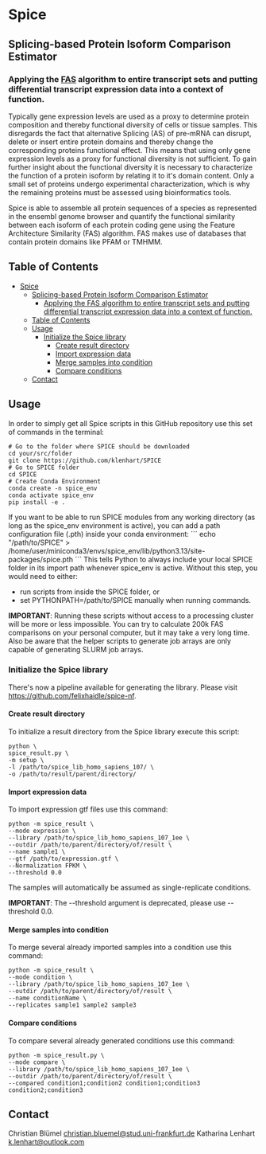 # Spice
## Splicing-based Protein Isoform Comparison Estimator
### Applying the [FAS](https://github.com/BIONF/FAS) algorithm to entire transcript sets and putting differential transcript expression data into a context of function.

Typically gene expression levels are used as a proxy to determine protein composition and thereby functional diversity of cells or tissue samples. This disregards the fact that alternative Splicing (AS) of pre-mRNA can disrupt, delete or insert entire protein domains and thereby change the corresponding proteins functional effect. This means that using only gene expression levels as a proxy for functional diversity is not sufficient. To gain further insight about the functional diversity it is necessary to characterize the function of a protein isoform by relating it to it's domain content. Only a small set of proteins undergo experimental characterization, which is why the remaining proteins must be assessed using bioinformatics tools.

Spice is able to assemble all protein sequences of a species as represented in the ensembl genome browser and quantify the functional similarity between each isoform of each protein coding gene using the Feature Architecture Similarity (FAS) algorithm. FAS makes use of databases that contain protein domains like PFAM or TMHMM.

## Table of Contents
- [Spice](#spice)
  - [Splicing-based Protein Isoform Comparison Estimator](#splicing-based-protein-isoform-comparison-estimator)
    - [Applying the FAS algorithm to entire transcript sets and putting differential transcript expression data into a context of function.](#applying-the-fas-algorithm-to-entire-transcript-sets-and-putting-differential-transcript-expression-data-into-a-context-of-function)
  - [Table of Contents](#table-of-contents)
  - [Usage](#usage)
    - [Initialize the Spice library](#initialize-the-spice-library)
      - [Create result directory](#create-result-directory)
      - [Import expression data](#import-expression-data)
      - [Merge samples into condition](#merge-samples-into-condition)
      - [Compare conditions](#compare-conditions)
  - [Contact](#contact)

## Usage

In order to simply get all Spice scripts in this GitHub repository use this set of commands in the terminal:

```
# Go to the folder where SPICE should be downloaded
cd your/src/folder
git clone https://github.com/klenhart/SPICE
# Go to SPICE folder
cd SPICE
# Create Conda Environment
conda create -n spice_env
conda activate spice_env
pip install -e .
```
If you want to be able to run SPICE modules from any working directory (as long as the spice_env environment is active), you can add a path configuration file (.pth) inside your conda environment:
´´´
echo "/path/to/SPICE" > /home/user/miniconda3/envs/spice_env/lib/python3.13/site-packages/spice.pth
´´´
This tells Python to always include your local SPICE folder in its import path whenever spice_env is active.
Without this step, you would need to either:
- run scripts from inside the SPICE folder, or
- set PYTHONPATH=/path/to/SPICE manually when running commands.

**IMPORTANT**: Running these scripts without access to a processing cluster will be more or less impossible. You can try to calculate 200k FAS comparisons on your personal computer, but it may take a very long time. Also be aware that the helper scripts to generate job arrays are only capable of generating SLURM job arrays.

### Initialize the Spice library

There's now a pipeline available for generating the library. Please visit https://github.com/felixhaidle/spice-nf.


#### Create result directory

To initialize a result directory from the Spice library execute this script:

```
python \
spice_result.py \
-m setup \
-l /path/to/spice_lib_homo_sapiens_107/ \
-o /path/to/result/parent/directory/
```

#### Import expression data
To import expression gtf files use this command:

```
python -m spice_result \
--mode expression \
--library /path/to/spice_lib_homo_sapiens_107_1ee \
--outdir /path/to/parent/directory/of/result \
--name sample1 \
--gtf /path/to/expression.gtf \
--Normalization FPKM \
--threshold 0.0
```

The samples will automatically be assumed as single-replicate conditions.

**IMPORTANT**: The --threshold argument is deprecated, please use --threshold 0.0.
#### Merge samples into condition

To merge several already imported samples into a condition use this command:

```
python -m spice_result \
--mode condition \
--library /path/to/spice_lib_homo_sapiens_107_1ee \
--outdir /path/to/parent/directory/of/result \
--name conditionName \
--replicates sample1 sample2 sample3
```

#### Compare conditions

To compare several already generated conditions use this command:

```
python -m spice_result.py \
--mode compare \
--library /path/to/spice_lib_homo_sapiens_107_1ee \
--outdir /path/to/parent/directory/of/result \
--compared condition1;condition2 condition1;condition3 condition2;condition3
```

## Contact

Christian Blümel christian.bluemel@stud.uni-frankfurt.de
Katharina Lenhart k.lenhart@outlook.com

